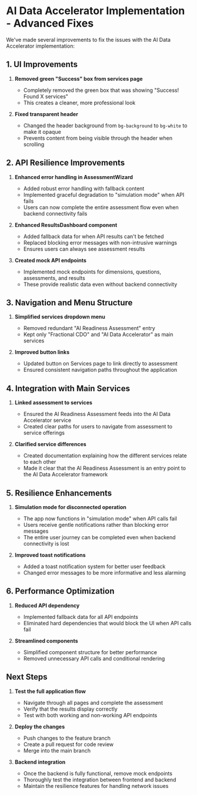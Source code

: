 # AI Data Accelerator Implementation - Advanced Fixes

We've made several improvements to fix the issues with the AI Data Accelerator implementation:

## 1. UI Improvements

1. **Removed green "Success" box from services page**
   - Completely removed the green box that was showing "Success! Found X services"
   - This creates a cleaner, more professional look

2. **Fixed transparent header**
   - Changed the header background from `bg-background` to `bg-white` to make it opaque
   - Prevents content from being visible through the header when scrolling

## 2. API Resilience Improvements

1. **Enhanced error handling in AssessmentWizard**
   - Added robust error handling with fallback content
   - Implemented graceful degradation to "simulation mode" when API fails
   - Users can now complete the entire assessment flow even when backend connectivity fails

2. **Enhanced ResultsDashboard component**
   - Added fallback data for when API results can't be fetched
   - Replaced blocking error messages with non-intrusive warnings
   - Ensures users can always see assessment results

3. **Created mock API endpoints**
   - Implemented mock endpoints for dimensions, questions, assessments, and results
   - These provide realistic data even without backend connectivity

## 3. Navigation and Menu Structure

1. **Simplified services dropdown menu**
   - Removed redundant "AI Readiness Assessment" entry
   - Kept only "Fractional CDO" and "AI Data Accelerator" as main services

2. **Improved button links**
   - Updated button on Services page to link directly to assessment
   - Ensured consistent navigation paths throughout the application

## 4. Integration with Main Services

1. **Linked assessment to services**
   - Ensured the AI Readiness Assessment feeds into the AI Data Accelerator service
   - Created clear paths for users to navigate from assessment to service offerings

2. **Clarified service differences**
   - Created documentation explaining how the different services relate to each other
   - Made it clear that the AI Readiness Assessment is an entry point to the AI Data Accelerator framework

## 5. Resilience Enhancements

1. **Simulation mode for disconnected operation**
   - The app now functions in "simulation mode" when API calls fail
   - Users receive gentle notifications rather than blocking error messages
   - The entire user journey can be completed even when backend connectivity is lost

2. **Improved toast notifications**
   - Added a toast notification system for better user feedback
   - Changed error messages to be more informative and less alarming

## 6. Performance Optimization

1. **Reduced API dependency**
   - Implemented fallback data for all API endpoints
   - Eliminated hard dependencies that would block the UI when API calls fail

2. **Streamlined components**
   - Simplified component structure for better performance
   - Removed unnecessary API calls and conditional rendering

## Next Steps

1. **Test the full application flow**
   - Navigate through all pages and complete the assessment
   - Verify that the results display correctly
   - Test with both working and non-working API endpoints

2. **Deploy the changes**
   - Push changes to the feature branch
   - Create a pull request for code review
   - Merge into the main branch

3. **Backend integration**
   - Once the backend is fully functional, remove mock endpoints
   - Thoroughly test the integration between frontend and backend
   - Maintain the resilience features for handling network issues
